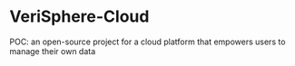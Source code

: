 # VeriSphere-Cloud
POC:  an open-source project for a cloud platform that empowers users to manage their own data
